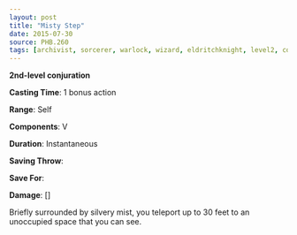 ```yaml
---
layout: post
title: "Misty Step"
date: 2015-07-30
source: PHB.260
tags: [archivist, sorcerer, warlock, wizard, eldritchknight, level2, conjuration]
---
```


**2nd-level conjuration**

**Casting Time**: 1 bonus action

**Range**: Self

**Components**: V

**Duration**: Instantaneous

**Saving Throw**:

**Save For**:

**Damage**: []

Briefly surrounded by silvery mist, you teleport up to 30 feet to an unoccupied space that you can see.
